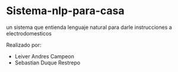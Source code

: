 # Sistema-nlp-para-casa
un sistema que entienda lenguaje natural para darle instrucciones a electrodomesticos

Realizado por:
- Leiver Andres Campeon
- Sebastian Duque Restrepo